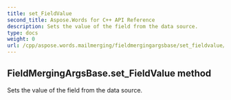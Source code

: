 ```yaml
---
title: set_FieldValue
second_title: Aspose.Words for C++ API Reference
description: Sets the value of the field from the data source. 
type: docs
weight: 0
url: /cpp/aspose.words.mailmerging/fieldmergingargsbase/set_fieldvalue/
---
```

## FieldMergingArgsBase.set_FieldValue method


Sets the value of the field from the data source. 

